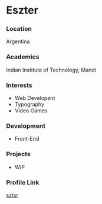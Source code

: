 # Eszter

### Location

Argentina

### Academics

Indian Institute of Technology, Mandi

### Interests

- Web Developent
- Typography
- Video Games

### Development

- Front-End

### Projects

- WIP

### Profile Link

[sztxr](https://github.com/sztxr)
